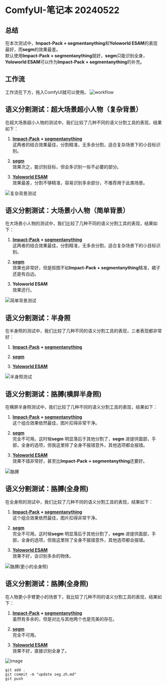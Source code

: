 # ComfyUI-笔记本 20240522

## 总结
在本次测试中，**Impact-Pack + segmentanything**和**Yoloworld ESAM**的表现最好，而**segm**的效果最差。  
默认使用**Impact-Pack + segmentanything**就好，**segm**只能识别全身，**Yoloworld ESAM**可以作为**Impact-Pack + segmentanything**的补充。

## 工作流
工作流在下方，拖入ComfyUI就可以使用。
![workflow](https://github.com/baicai99/ComfyUI-NoteBook/assets/101706274/92a66bc6-5d29-45ff-b5db-79de57e317cd)

## 语义分割测试：超大场景超小人物（复杂背景）

在超大场景超小人物的测试中，我们比较了几种不同的语义分割工具的表现，结果如下：

1. **[Impact-Pack](https://github.com/ltdrdata/ComfyUI-Impact-Pack) + [segmentanything](https://github.com/storyicon/comfyui_segment_anything)**  
   这两者的结合效果最佳，分割精准，无多余分割，适合复杂场景下的小目标识别。

2. **[segm](https://github.com/ltdrdata/ComfyUI-Impact-Pack)**  
   效果次之，能识别目标，但会多识别一些不必要的部分。

3. **[Yoloworld ESAM](https://github.com/ZHO-ZHO-ZHO/ComfyUI-YoloWorld-EfficientSAM)**  
   效果最差，分割不够精准，容易识别多余部分，不推荐用于此类场景。

![复杂背景测试](https://github.com/baicai99/ComfyUI-NoteBook/assets/101706274/5bfa483c-7a50-4aa3-8084-ad69f0dd014a)

## 语义分割测试：大场景小人物（简单背景）

在大场景小人物的测试中，我们比较了几种不同的语义分割工具的表现，结果如下：

1. **[Impact-Pack](https://github.com/ltdrdata/ComfyUI-Impact-Pack) + [segmentanything](https://github.com/storyicon/comfyui_segment_anything)**  
   这两者的结合效果最佳，分割精准，无多余分割，适合复杂场景下的小目标识别。

2. **[segm](https://github.com/ltdrdata/ComfyUI-Impact-Pack)**  
   效果也非常好，但是抠图不如**Impact-Pack + segmentanything**精准，裙子还是有白边。

3. **Yoloworld ESAM**  
   效果还行。

![简单背景测试](https://github.com/baicai99/ComfyUI-NoteBook/assets/101706274/35bb681b-f647-457c-94c2-b4682eddc4f1)

## 语义分割测试：半身照

在半身照的测试中，我们比较了几种不同的语义分割工具的表现，三者表现都非常好：

1. **[Impact-Pack](https://github.com/ltdrdata/ComfyUI-Impact-Pack) + [segmentanything](https://github.com/storyicon/comfyui_segment_anything)**  

2. **[segm](https://github.com/ltdrdata/ComfyUI-Impact-Pack)**  

3. **[Yoloworld ESAM](https://github.com/ZHO-ZHO-ZHO/ComfyUI-YoloWorld-EfficientSAM)**  

![半身照测试](https://github.com/baicai99/ComfyUI-NoteBook/assets/101706274/d67f0559-8bca-4c14-9773-b70cf57b79d1)

## 语义分割测试：胳膊(横屏半身照)

在横屏半身照测试中，我们比较了几种不同的语义分割工具的表现，结果如下：

1. **[Impact-Pack](https://github.com/ltdrdata/ComfyUI-Impact-Pack) + [segmentanything](https://github.com/storyicon/comfyui_segment_anything)**  
   这个组合效果依然最佳，图片扣得非常干净。

2. **[segm](https://github.com/ltdrdata/ComfyUI-Impact-Pack)**  
   完全不可用。这时候**segm** 明显落后于其他分割了，**segm** 进提供面部，手部，全身的选项，但我这里除了全身不报错意外，其他选项都会报错。

3. **[Yoloworld ESAM](https://github.com/ZHO-ZHO-ZHO/ComfyUI-YoloWorld-EfficientSAM)**  
   效果不错非常好，甚至比**Impact-Pack + segmentanything**还要好。
     
![胳膊](https://github.com/baicai99/ComfyUI-NoteBook/assets/101706274/d3bc41c3-ef8a-4922-ad62-08af65b53d47)

## 语义分割测试：胳膊(全身照)

在全身照的测试中，我们比较了几种不同的语义分割工具的表现，结果如下：

1. **[Impact-Pack](https://github.com/ltdrdata/ComfyUI-Impact-Pack) + [segmentanything](https://github.com/storyicon/comfyui_segment_anything)**  
   这个组合效果依然最佳，图片扣得非常干净。

2. **[segm](https://github.com/ltdrdata/ComfyUI-Impact-Pack)**  
   完全不可用。这时候**segm** 明显落后于其他分割了，**segm** 进提供面部，手部，全身的选项，但我这里除了全身不报错意外，其他选项都会报错。

3. **[Yoloworld ESAM](https://github.com/ZHO-ZHO-ZHO/ComfyUI-YoloWorld-EfficientSAM)**  
   效果不好，会识别多余的物体。
     
![胳膊(更小的全身照)](https://github.com/baicai99/ComfyUI-NoteBook/assets/101706274/7a3eda69-5bf1-4c3e-99eb-af9605f95e66)

## 语义分割测试：胳膊(全身照)

在人物更小手臂更小的场景下，我比较了几种不同的语义分割工具的表现，结果如下：

1. **[Impact-Pack](https://github.com/ltdrdata/ComfyUI-Impact-Pack) + [segmentanything](https://github.com/storyicon/comfyui_segment_anything)**  
   虽然有多余的，但是对比与其他两个也是完美的存在。

2. **[segm](https://github.com/ltdrdata/ComfyUI-Impact-Pack)**  
   完全不可用。

3. **[Yoloworld ESAM](https://github.com/ZHO-ZHO-ZHO/ComfyUI-YoloWorld-EfficientSAM)**  
   效果不好，直接识别全身了。
     
![image](https://github.com/baicai99/ComfyUI-NoteBook/assets/101706274/dda4205e-cb60-4d50-a5b0-66261a515d78)




```git add .```  
```git commit -m "update seg.zh.md"```  
```git push```  